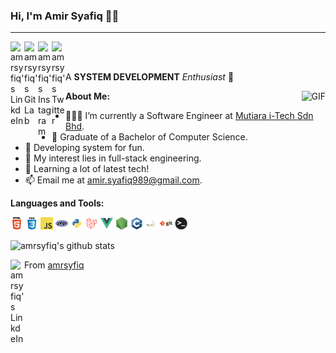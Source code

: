 ### Hi, I'm Amir Syafiq 🙋‍♂
<hr>

<a href="https://www.linkedin.com/in/amrsyfiq/">
  <img align="left" alt="amrsyfiq's LinkdeIn" width="22px" src="https://cdn.jsdelivr.net/npm/simple-icons@v3/icons/linkedin.svg" />
</a>
<a href="https://gitlab.com/amrsyfiq">
  <img align="left" alt="amrsyfiq's GitLab" width="22px" src="https://cdn.jsdelivr.net/npm/simple-icons@v3/icons/gitlab.svg" />
</a>
<a href="https://www.instagram.com/amrsyfiq/">
  <img align="left" alt="amrsyfiq's Instagram" width="22px" src="https://cdn.jsdelivr.net/npm/simple-icons@v3/icons/instagram.svg" />
</a>
<a href="https://twitter.com/amrsyfiq/">
  <img align="left" alt="amrsyfiq's Twitter" width="22px" src="https://cdn.jsdelivr.net/npm/simple-icons@v3/icons/twitter.svg" />
</a>

<br />
<br />

A **SYSTEM DEVELOPMENT** <em>Enthusiast</em> 🚀

  <img align="right" alt="GIF" src="https://i.pinimg.com/originals/e4/26/70/e426702edf874b181aced1e2fa5c6cde.gif" />

**About Me:**

- 👨🏽‍💻 I’m currently a Software Engineer at [Mutiara i-Tech Sdn Bhd](http://www.mitsb.my/).
- 💼 Graduate of a Bachelor of Computer Science.
- 🌱 Developing system for fun.
- 🤔 My interest lies in full-stack engineering.
- 💬 Learning a lot of latest tech!
- 📫 Email me at amir.syafiq989@gmail.com.


**Languages and Tools:**  

<code><img height="20" src="https://raw.githubusercontent.com/github/explore/80688e429a7d4ef2fca1e82350fe8e3517d3494d/topics/html/html.png"></code>
<code><img height="20" src="https://raw.githubusercontent.com/github/explore/80688e429a7d4ef2fca1e82350fe8e3517d3494d/topics/css/css.png"></code>
<code><img height="20" src="https://raw.githubusercontent.com/github/explore/80688e429a7d4ef2fca1e82350fe8e3517d3494d/topics/javascript/javascript.png"></code>
<code><img height="20" src="https://raw.githubusercontent.com/github/explore/80688e429a7d4ef2fca1e82350fe8e3517d3494d/topics/php/php.png"></code>
<code><img height="20" src="https://raw.githubusercontent.com/github/explore/80688e429a7d4ef2fca1e82350fe8e3517d3494d/topics/python/python.png"></code>
<code><img height="20" src="https://raw.githubusercontent.com/github/explore/80688e429a7d4ef2fca1e82350fe8e3517d3494d/topics/laravel/laravel.png"></code>
<code><img height="20" src="https://raw.githubusercontent.com/github/explore/80688e429a7d4ef2fca1e82350fe8e3517d3494d/topics/vue/vue.png"></code>
<code><img height="20" src="https://raw.githubusercontent.com/github/explore/80688e429a7d4ef2fca1e82350fe8e3517d3494d/topics/nodejs/nodejs.png"></code>
<code><img height="20" src="https://raw.githubusercontent.com/github/explore/80688e429a7d4ef2fca1e82350fe8e3517d3494d/topics/cpp/cpp.png"></code>
<code><img height="20" src="https://raw.githubusercontent.com/github/explore/80688e429a7d4ef2fca1e82350fe8e3517d3494d/topics/mysql/mysql.png"></code>
<code><img height="20" src="https://raw.githubusercontent.com/github/explore/80688e429a7d4ef2fca1e82350fe8e3517d3494d/topics/git/git.png"></code>
<code><img height="20" src="https://raw.githubusercontent.com/github/explore/80688e429a7d4ef2fca1e82350fe8e3517d3494d/topics/terminal/terminal.png"></code>

![amrsyfiq's github stats](https://github-readme-stats.vercel.app/api?username=amrsyfiq&show_icons=true&hide_border=true)

From [amrsyfiq](https://github.com/amrsyfiq) 
<a href="https://github.com/amrsyfiq/">
  <img align="left" alt="amrsyfiq's LinkdeIn" width="22px" src="https://cdn.jsdelivr.net/npm/simple-icons@v3/icons/github.svg" />
</a>

